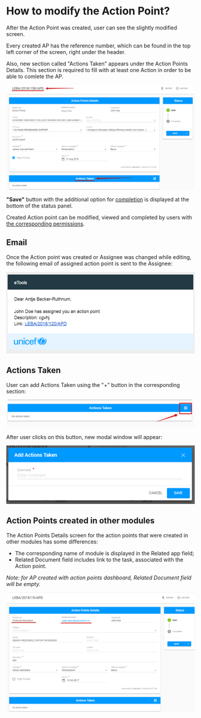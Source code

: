 # How to modify the Action Point?

After the Action Point was created, user can see the slightly modified screen. 

Every created AP has the reference number, which can be found in the top left corner of the screen, right under the header.

Also, new section called "Actions Taken" appears under the Action Points Details. This section is required to fill with at least one Action in order to be able to comlete the AP. 

![Created \(opened\) Action Point](../../.gitbook/assets/7.png)

**"Save"** button with the additional option for [completion](how-to-complete-the-action-point.md) is displayed at the bottom of the status panel. 

Created Action point can be modified, viewed and completed by users with [the corresponding permissions](../untitled/user-roles-and-permissions.md).

## Email

Once the Action point was created or Assignee was changed while editing, the following email of assigned action point is sent to the Assignee:

![Email of assigned AP](../../.gitbook/assets/32.png)

## Actions Taken 

User can add Actions Taken using the "+"  button in the corresponding section:  

![Add Actions Taken button](../../.gitbook/assets/16%20%281%29.png)

After user clicks on this button, new modal window will appear:

![Add Actions Taken modal window](../../.gitbook/assets/17.png)

## Action Points created in other modules

The Action Points Details screen for the action points that were created in other modules has some differences:

* The corresponding name of module is displayed in the Related app field;
* Related Document field includes link to the task, associated with the Action point.

_Note: for AP created with action points dashboard, Related Document field will be empty._ 

![Action point created in other module \(FAM\)](../../.gitbook/assets/39.png)

  


